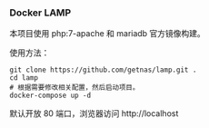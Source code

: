 ### Docker LAMP

本项目使用 php:7-apache 和 mariadb 官方镜像构建。

使用方法：

```
git clone https://github.com/getnas/lamp.git .
cd lamp
# 根据需要修改相关配置，然后启动项目。
docker-compose up -d

```

默认开放 80 端口，浏览器访问 http://localhost
